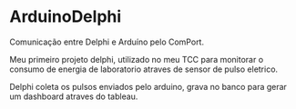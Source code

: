 # ArduinoDelphi
Comunicação entre Delphi e Arduíno pelo ComPort.

Meu primeiro projeto delphi, utilizado no meu TCC para monitorar o consumo de energia de laboratorio atraves de sensor de pulso eletrico.

Delphi coleta os pulsos enviados pelo arduino, grava no banco para gerar um dashboard atraves do tableau.

